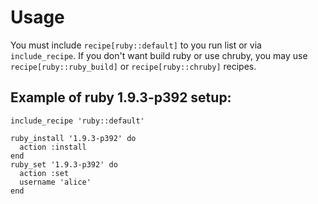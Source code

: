 # Usage

You must include `recipe[ruby::default]` to you run list or via `include_recipe`. If you don't want build ruby or use chruby, you may use `recipe[ruby::ruby_build]` or `recipe[ruby::chruby]` recipes.

## Example of ruby 1.9.3-p392 setup:

```
include_recipe 'ruby::default'

ruby_install '1.9.3-p392' do
  action :install
end
ruby_set '1.9.3-p392' do
  action :set
  username 'alice'
end
```
